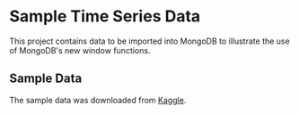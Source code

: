 # Sample Time Series Data

This project contains data to be imported into MongoDB to illustrate the use of MongoDB's new window functions.

## Sample Data

The sample data was downloaded from [Kaggle](https://www.kaggle.com/mattiuzc/stock-exchange-data).